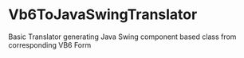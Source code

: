 # Vb6ToJavaSwingTranslator
Basic Translator generating Java Swing component based class from corresponding VB6 Form
